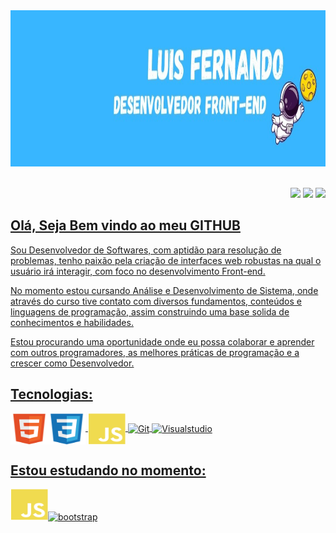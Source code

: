 <div>
<img height='250' src='https://github.com/Luisokl/Luisokl/blob/main/perfil/1671318988975.png?raw=true' /><br><br>

<p align='right'>
<a href="https://www.linkedin.com/in/luis-fernando-92834a221/" target="_blank"><img src="https://img.shields.io/badge/-LinkedIn-%230077B5?style=for-the-badge&logo=linkedin&logoColor=white" target="_blank"></a>
 <a href = "mailto:luis.melo.okl@outlook.com"><img src="https://img.shields.io/badge/-Gmail-%23333?style=for-the-badge&logo=gmail&logoColor=white" target="_blank"></a>
 <a href ='https://wa.me/5517992394982'><img src='https://img.shields.io/badge/WhatsApp-25D366?style=for-the-badge&logo=whatsapp&logoColor=white'>
 <br>
 </p>
 
 ## Olá, Seja Bem vindo ao meu GITHUB
 <p>Sou Desenvolvedor de Softwares, com aptidão para resolução de problemas, tenho paixão pela criação de interfaces web robustas na qual o usuário irá interagir, com foco no desenvolvimento Front-end.
  
 No momento estou cursando Análise e Desenvolvimento de Sistema, onde através do curso tive contato com diversos fundamentos, conteúdos e linguagens de programação, assim construindo uma base solida de conhecimentos e habilidades.
  
 Estou procurando uma oportunidade onde eu possa colaborar e aprender com outros programadores, as melhores práticas de programação e a crescer como Desenvolvedor.</p>

## Tecnologias:

  <img align="center" alt="HTML" height="50" width="60" src="https://raw.githubusercontent.com/devicons/devicon/master/icons/html5/html5-original.svg"><img align="center" alt="CSS" height="50" width="60" src="https://raw.githubusercontent.com/devicons/devicon/master/icons/css3/css3-original.svg">
  <img align="center" alt="Js" height="50" width="60" src="https://raw.githubusercontent.com/devicons/devicon/master/icons/javascript/javascript-plain.svg">
  <img align="center" alt="Git" height="50" width="60" src="https://cdn.jsdelivr.net/gh/devicons/devicon/icons/git/git-original.svg">
  <img align="center" alt="Visualstudio" height="50" width="60" src="https://cdn.jsdelivr.net/gh/devicons/devicon/icons/visualstudio/visualstudio-plain.svg" />  

## Estou estudando no momento:
<img alt="Js" height="50" width="60" src="https://raw.githubusercontent.com/devicons/devicon/master/icons/javascript/javascript-plain.svg"><img alt='bootstrap' height='50' width='60' src="https://cdn.jsdelivr.net/gh/devicons/devicon/icons/bootstrap/bootstrap-original.svg"  />


       
  
  



 

 
 






